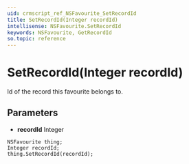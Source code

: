 ```yaml
---
uid: crmscript_ref_NSFavourite_SetRecordId
title: SetRecordId(Integer recordId)
intellisense: NSFavourite.SetRecordId
keywords: NSFavourite, GetRecordId
so.topic: reference
---
```


# SetRecordId(Integer recordId)

Id of the record this favourite belongs to.

## Parameters

* **recordId** Integer

```crmscript
NSFavourite thing;
Integer recordId;
thing.SetRecordId(recordId);
```

